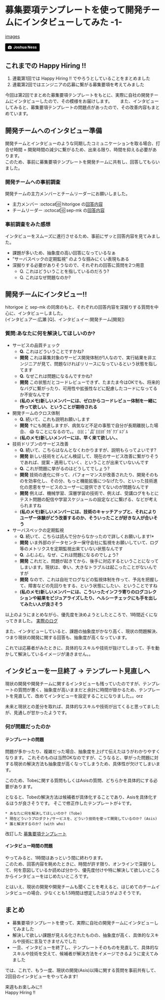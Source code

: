 # 募集要項テンプレートを使って開発チームにインタビューしてみた -1-
[images](images/interview.jpg)

<a style="background-color:black;color:white;text-decoration:none;padding:4px 6px;font-family:-apple-system, BlinkMacSystemFont, &quot;San Francisco&quot;, &quot;Helvetica Neue&quot;, Helvetica, Ubuntu, Roboto, Noto, &quot;Segoe UI&quot;, Arial, sans-serif;font-size:12px;font-weight:bold;line-height:1.2;display:inline-block;border-radius:3px;" href="https://unsplash.com/@theexplorerdad?utm_medium=referral&amp;utm_campaign=photographer-credit&amp;utm_content=creditBadge" target="_blank" rel="noopener noreferrer" title="Download free do whatever you want high-resolution photos from Joshua Ness"><span style="display:inline-block;padding:2px 3px;"><svg xmlns="http://www.w3.org/2000/svg" style="height:12px;width:auto;position:relative;vertical-align:middle;top:-1px;fill:white;" viewBox="0 0 32 32"><title></title><path d="M20.8 18.1c0 2.7-2.2 4.8-4.8 4.8s-4.8-2.1-4.8-4.8c0-2.7 2.2-4.8 4.8-4.8 2.7.1 4.8 2.2 4.8 4.8zm11.2-7.4v14.9c0 2.3-1.9 4.3-4.3 4.3h-23.4c-2.4 0-4.3-1.9-4.3-4.3v-15c0-2.3 1.9-4.3 4.3-4.3h3.7l.8-2.3c.4-1.1 1.7-2 2.9-2h8.6c1.2 0 2.5.9 2.9 2l.8 2.4h3.7c2.4 0 4.3 1.9 4.3 4.3zm-8.6 7.5c0-4.1-3.3-7.5-7.5-7.5-4.1 0-7.5 3.4-7.5 7.5s3.3 7.5 7.5 7.5c4.2-.1 7.5-3.4 7.5-7.5z"></path></svg></span><span style="display:inline-block;padding:2px 3px;">Joshua Ness</span></a>

## これまでの Happy Hiring !!
1. 連載第1回では Happy Hiring !! でやろうとしていることをまとめました
2. 連載第2回ではエンジニアの応募に繋がる募集要項を考えてみました

今回は第2回でまとめた募集要項テンプレートをもとに、実際に自社の開発チームにインタビューしたので、その模様をお届けします。　　
また、インタビューしてみると、募集要項テンプレートの問題点があったので、その改善内容もまとめています。

## 開発チームへのインタビュー準備
開発チームとインタビューのような同期したコミュニケーションを取る場合、打合せ時間 = 開発時間の減少に繋がるため、出来る限り、時間を抑える必要があります。  
このため、事前に募集要項テンプレートを開発チームに共有し、回答してもらいました。

### 開発チームへの事前調査
開発チームの主力メンバーとチームリーダーにお願いしました。

* 主力メンバー :octocat:id: hitorigoe の[回答内容](https://github.com/sezemiadmin/happy-hiring/commit/990714f1958b99172a133f3f5e6aba12fd308149?short_path=9760498#diff-97604988b47339c19167331e97330fe4)
* チームリーダー :octocat:id: sep-mk の[回答内容](https://github.com/sezemiadmin/happy-hiring/commit/1f29cd43678cf264c6a8d6cb5018ddc0f9a805bd?short_path=9760498#diff-97604988b47339c19167331e97330fe4)



### 事前調査をみた感想
インタビューをスムーズに進行させるため、事前にザッと回答内容を見てみました。

* 課題が多いため、抽象度の高い回答になっているなぁ
* ”サーバスペックの定期監視” のような掴みにくい表現もある
* 深掘りする必要がありそうなので、それぞれの回答に質問を2つ用意
    * Q. これはどういうことを指しているのだろう?
    * Q. これはなぜ問題なのか?

## 開発チームにインタビュー!!
hitorigoe と sep-mk の同席のもと、それぞれの回答内容を深掘りする質問を中心に、インタビューしました。  
(インタビュアー:広瀬 [Q]、インタビュイー:開発チーム[開発])

### 質問:あなたに何を解決してほしいのか?
* サービスの品質チェック  
  * **Q.** これはどういうことですかね?
  * **開発** これは募集対象のサービス開発体制が1人なので、実行結果を非エンジニアが見て、問題なければリリースになっているという状態を指してます
  * **Q.** なぜこれは問題になるんですかね?
  * **開発** この状態だとコードレビューできず、たまたま今はOKでも、将来的なバグに繋がったり、可用性や拡張性などに配慮したコードになってるか不安なんです
  * **(私のメモ)新しいメンバーには、ゼロからコードレビュー体制を一緒に作って欲しい、ということが期待される**
* 開発チームのクロス体制
  * **Q.** 続いて、これも説明お願いします
  * **開発** ↑にも関連しますが、病気など不足の事態で自分が長期離脱した場合、 :scream: なことになるので。。 ((((；ﾟДﾟ))))ｶﾞｸｶﾞｸﾌﾞﾙﾌﾞﾙ
  * **(私のメモ)新しいメンバーには、早く来て欲しい、、**
* 技術ドリブンのサービス改善  
  * **Q.** 続いて、こちらはなんとなくわかりますが、説明もらってよいです?
  * **開発** 新しい技術をどんどん検証して、現在のサービス改善に繋がりそうであれば、提案・適用していく、ということが出来ていないんです
  * **Q.** これが問題に挙がるのはどうしてでしょう?
  * **開発** 技術の進化に伴って、パフォーマンスが改善されたり、開発そのものを効率化し、その分、もっと機能拡張につなげたり、といった技術進化の恩恵をサービスのユーザーに提供できてないのが問題なんです
  * **開発** 例えば、機械学習、深層学習の技術で、例えば、受講ログをもとにテスト問題の配信や学習スケジュールの設定などに繋げる、などが考えられますね
  * **(私のメモ)新しいメンバーには、技術のキャッチアップと、それによりユーザー体験がどう改善するのか、そういったことが好きな人が合いそう**
* サーバスペックの定期監視
  * **Q.** 続いて、こちらは読んで分からなかったので詳しくお願いします!*
  * **開発** いま外部のデータセンター保守会社に監視をお願いしていて、ログ等のメトリクスを定期監視出来ていない状態なんです
  * **Q.** ふむふむ。なぜ、これは問題になるのでしょう?
  * **開発** これだと、問題が起きてから、後手に対応するということになってしまいます。現状は、幸い、大きなトラブルは起こったことがないんですが
  * **開発** なので、これは自社でログなどの監視体制を作って、予兆を把握して、障害などの先回りをする、という状態にしたい、ということですね
  * **(私のメモ)新しいメンバーには、こういったインフラ寄りのログコレクションや結果をビジュアライズしたり、ヘルシーチェックにも手を出してみたい人が良さそう**

以上のようにまとめながら、優先度を決めようとしたところで、1時間近くになってきました。
[実際のログ](https://github.com/sezemiadmin/happy-hiring/pull/5/commits/2b69b19a966da0ed3b02356e5d4a653e74f63bf5#diff-97604988b47339c19167331e97330fe4)

また、インタビューしていると、課題の抽象度がかなり高く、現状の問題解決、つまり現状の開発に関する回答も、抽象度が高くなっています。

これでは応募者がみたときに、具体的なスキルや技術が抜けてしまって、手を動かして解決しているイメージが湧きません。。

## インタビューを一旦終了 -> テンプレート見直しへ
現状の開発や開発チームに関するインタビューも残っていたのですが、テンプレートの質問が悪く、抽象度が高いままだと余計に時間が掛かるため、テンプレートを見直して、改めてインタビューを設定することになりました。。orz

未来と現状との差分を取れば、具体的なスキルや技術が出てくると思ってましたが、見通しが甘かったようです。

### 何が問題だったのか

#### テンプレートの問題
問題が多かったり、複雑だった場合、抽象度を上げて伝えたほうがわかりやすくなります。
これそのものは当然OKなのですが、こうなると、挙がった問題に対する現状の解決方法も抽象度が高くなってしまうため、具体性が欠けてしまいます。

このため、Tobeに関する質問もしくはAsisの質問、どちらかを具体的にする必要があります。

となると、Tobeの解決方法は候補者が具体化することであり、Asisを具体化するほうが良さそうです。
そこで修正作したテンプレートが↓です。

```
* あなたに何を解決してほしいのか? (Tobe)
* 現在どういうプロダクト/サービスを、どういう技術を使って開発しているのか? (Asis)
* 誰と解決するのか? (with who)
```
改訂した [募集要項テンプレート](https://github.com/sezemiadmin/happy-hiring/blob/master/template/job_description.md)

#### インタビュー時間の問題
やってみると、1時間はあっという間に終わります。  
このため、回答内容を眺めたときに、時間が許す限り、オンラインで深掘りして、何を意図しているか読めば分かり、優先度付けや特に解決して欲しいところからインタビューをはじめたいところです。

とはいえ、現状の開発や開発チームも聞くことを考えると、はじめてのチームインタビューの場合、少なくとも1.5時間は想定したほうがよさそうです。

## まとめ
* 募集要項テンプレートを使って、実際に自社の開発チームにインタビューしてみました
* 解決して欲しい課題が見える化されたものの、抽象度が高く、具体的なスキルや技術に言及できませんでした
* 一旦、インタビューを終了し、テンプレートそのものを見直して、具体的なスキルや技術を交えて、候補者が解決方法をイメージできるように変えてみました

では、これで、もう一度、現状の開発(Asis)以降に関する質問を事前共有して、2回目のインタビューをやってみます!

来週もお楽しみに!!  
Happy Hiring !!
